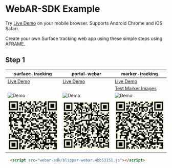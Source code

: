 # WebAR-SDK Example

Try [Live Demo](https://webar-sdk.blippar.com/v1.0.2-Alpha/index.html "WebAR-sdk Example Live Demo") on your mobile browser. Supports Android Chrome and iOS Safari.

Create your own Surface tracking web app using these simple steps using AFRAME.

## Step 1

| surface-tracking  | portal-webar | marker-tracking |
| ------------- | ------------- | ------------- |
| [Live Demo][surface-tracking-demo-url]  | [Live Demo][portal-webar-demo-url]  | [Live Demo][marker-tracking-demo-url]  |
|   |   | [Test Marker Images][marker-tracking-scan-images]  |
|![Demo][surface-tracking-demo-gif]  | ![Demo][portal-webar-demo-gif]  | ![Demo][marker-tracking-demo-gif]  |
|![QR Code][surface-tracking-qrcode]  | ![QR Code][portal-webar-qrcode]  | ![QR Code][marker-tracking-qrcode]  |

``` html
  <script src="webar-sdk/blippar-webar.4bb53151.js"></script>
```

[surface-tracking-demo-url]: https://webar-sdk.blippar.com/webar-sdk-example/v1.0.9-beta/surface-tracking/index.html "Live Demo"
[surface-tracking-demo-gif]: https://github.com/blippar/webar-sdk-example/raw/main/assets/surface_tracking_demo.gif "surface-tracking"
[surface-tracking-qrcode]: https://github.com/blippar/webar-sdk-example/raw/main/assets/surface-tracking-qrcode.png "QR Code"

[portal-webar-demo-url]: https://webar-sdk.blippar.com/webar-sdk-example/v1.0.9-beta/portal-webar/index.html "Live Demo"
[portal-webar-demo-gif]: https://github.com/blippar/webar-sdk-example/raw/main/assets/portal_webar_demo.gif "portal-webar"
[portal-webar-qrcode]: https://github.com/blippar/webar-sdk-example/raw/main/assets/portal-webar-qrcode.png "QR Code"

[marker-tracking-demo-url]: https://webar-sdk.blippar.com/webar-sdk-example/v1.0.9-beta/marker-tracking/index.html "Live Demo"
[marker-tracking-demo-gif]: https://github.com/blippar/webar-sdk-example/raw/main/assets/marker_tracking_demo.gif "marker-tracking"
[marker-tracking-qrcode]: https://github.com/blippar/webar-sdk-example/raw/main/assets/marker-tracking-qrcode.png "QR Code"

[marker-tracking-scan-images]: https://github.com/blippar/webar-sdk-example/raw/main/marker-tracking/markers/README.md
